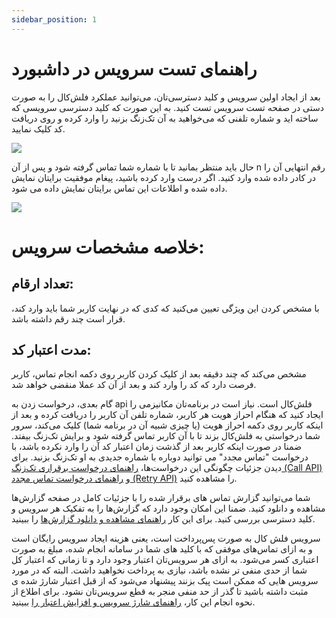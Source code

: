 ```yaml
---
sidebar_position: 1
---
```


# راهنمای تست سرویس در داشبورد

بعد از ایجاد اولین سرویس و کلید دسترسی‌تان، می‌توانید عملکرد فلش‌کال را به صورت دستی در صفحه تست سرویس تست کنید. به این صورت که کلید دسترسی سرویسی که ساخته اید و شماره تلفنی که می‌خواهید به آن تک‌زنگ بزنید را وارد کرده و روی دریافت کد کلیک نمایید. 

<div>
  <img src="https://www.dropbox.com/scl/fi/9uqjs7sx0zgiixrv9bw11/Screenshot-2025-01-13-171015.png?rlkey=cwcqchbys22muwj0dchw93prh&st=iz81gg0z&raw=1" />
</div>

حال باید منتظر بمانید تا با شماره شما تماس گرفته شود و پس از آن n رقم انتهایی آن را در کادر داده شده وارد کنید. اگر درست وارد کرده باشید، پیغام موفقیت برایتان نمایش داده شده و اطلاعات این تماس برایتان نمایش داده می شود.

<div>
  <img src="https://www.dropbox.com/scl/fi/4o6oileyxw2k8k4sz56r3/Screenshot-2025-01-13-171652.png?rlkey=utxm8cnpdezkk3b0xqk85w4dj&st=tiygtzmv&raw=1" />
</div>

# خلاصه مشخصات سرویس:

## تعداد ارقام:
با مشخص کردن این ویژگی تعیین می‌کنید که کدی که در نهایت کاربر شما باید وارد کند، قرار است چند رقم داشته باشد.
 ## مدت اعتبار کد:
 مشخص می‌کند که چند دقیقه بعد از کلیک کردن کاربر روی دکمه انجام تماس، کاربر فرصت دارد که کد را وارد کند و بعد از آن کد عملا منقضی خواهد شد.

گام بعدی، درخواست زدن به api فلش‌کال است. نیاز است در برنامه‌تان مکانیزمی را ایجاد کنید که هنگام احراز هویت هر کاربر، شماره تلفن آن کاربر را دریافت کرده و بعد از اینکه کاربر روی دکمه احراز هویت (یا چیزی شبیه آن در برنامه شما) کلیک می‌کند، سرور شما درخواستی به فلش‌کال بزند تا با آن کاربر تماس گرفته شود و برایش تک‌زنگ بیفتد. ضمنا در صورت اینکه کاربر بعد از گذشت زمان اعتبار کد آن را وارد نکرده باشد، با درخواست "تماس مجدد" می توانید دوباره با شماره جدیدی به او تک‌زنگ بزنید. برای دیدن جزئیات چگونگی این درخواست‌ها،
[راهنمای درخواست برقراری تک‌زنگ (Call API)](//)
و
[راهنمای درخواست تماس مجدد (Retry API)](//)
را مشاهده کنید.

شما می‌توانید گزارش تماس های برقرار شده را با جزئیات کامل در صفحه گزارش‌ها مشاهده و دانلود کنید. ضمنا این امکان وجود دارد که گزارش‌ها را به تفکیک هر سرویس و کلید دسترسی بررسی کنید. برای این کار
[راهنمای مشاهده و دانلود گزارش‌ها](//)
را ببینید.

سرویس فلش کال به صورت پس‌پرداخت است، یعنی هزینه ایجاد سرویس رایگان است و به ازای تماس‌های موفقی که با کلید های شما در سامانه انجام شده، مبلغ به صورت اعتباری کسر می‌شود. به ازای هر سرویس‌تان اعتبار وجود دارد و تا زمانی که اعتبار کل شما از حدی منفی تر نشده باشد، نیازی به پرداخت نخواهید داشت. البته که در مورد سرویس هایی که ممکن است پیک بزنند پیشنهاد می‌شود که از قبل اعتبار شارژ شده ی مثبت داشته باشید تا گذر از حد منفی منجر به قطع سرویس‌تان نشود. برای اطلاع از نحوه انجام این کار،
[راهنمای شارژ سرویس و افزایش اعتبار را](/)
ببینید.
